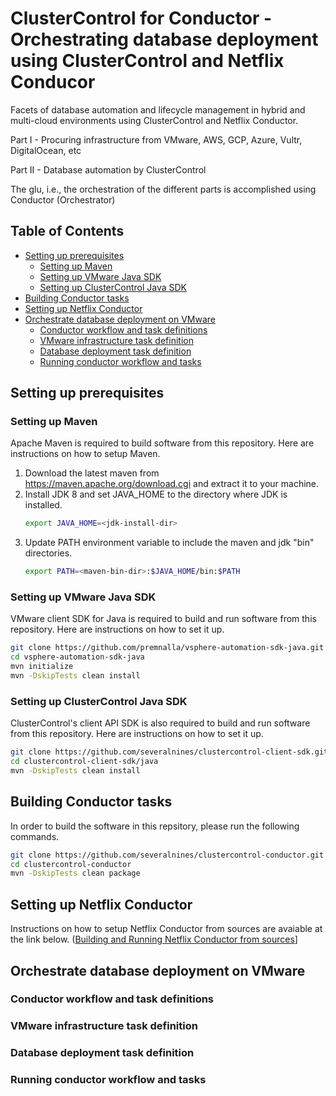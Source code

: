 # ClusterControl for Conductor - Orchestrating database deployment using ClusterControl and Netflix Conducor
Facets of database automation and lifecycle management in hybrid and multi-cloud environments using ClusterControl and Netflix Conductor.

Part I  - Procuring infrastructure from VMware, AWS, GCP, Azure, Vultr, DigitalOcean, etc

Part II - Database automation by ClusterControl

The glu, i.e., the orchestration of the different parts is accomplished using Conductor (Orchestrator)

## Table of Contents
- [Setting up prerequisites](#setting-up-prerequisites)
  - [Setting up Maven](#setting-up-maven)
  - [Setting up VMware Java SDK](#setting-up-vmware-java-sdk)
  - [Setting up ClusterControl Java SDK](#setting-up-clustercontrol-java-sdk)
- [Building Conductor tasks](#building-conductor-tasks)
- [Setting up Netflix Conductor](#setting-up-netflix-conductor)
- [Orchestrate database deployment on VMware](#orchestrate-database-deployment-on-vmware)
  - [Conductor workflow and task definitions](#conductor-workflow-and-task-definitions)
  - [VMware infrastructure task definition](#vmware-infrastructure-task-definition)
  - [Database deployment task definition](#database-deployment-task-definition)
  - [Running conductor workflow and tasks](#running-conductor-workflow-and-tasks)
  
## Setting up prerequisites

### Setting up Maven
Apache Maven is required to build software from this repository. Here are instructions on how to setup Maven.
1. Download the latest maven from <https://maven.apache.org/download.cgi> and extract it to your machine.
2. Install JDK 8 and set JAVA_HOME to the directory where JDK is installed.
   ```` bash
   export JAVA_HOME=<jdk-install-dir>
   ````
3. Update PATH environment variable to include the maven and jdk "bin" directories.
   ```` bash
   export PATH=<maven-bin-dir>:$JAVA_HOME/bin:$PATH
   ````

### Setting up VMware Java SDK
VMware client SDK for Java is required to build and run software from this repository. Here are instructions on how to set it up.
   ```` bash
   git clone https://github.com/premnalla/vsphere-automation-sdk-java.git
   cd vsphere-automation-sdk-java
   mvn initialize
   mvn -DskipTests clean install
   ````

### Setting up ClusterControl Java SDK
ClusterControl's client API SDK is also required to build and run software from this repository. Here are instructions on how to set it up.
   ```` bash
   git clone https://github.com/severalnines/clustercontrol-client-sdk.git
   cd clustercontrol-client-sdk/java
   mvn -DskipTests clean install
   ````

## Building Conductor tasks
In order to build the software in this repsitory, please run the following commands.

   ```` bash
   git clone https://github.com/severalnines/clustercontrol-conductor.git
   cd clustercontrol-conductor
   mvn -DskipTests clean package
   ````

## Setting up Netflix Conductor
Instructions on how to setup Netflix Conductor from sources are avaiable at the link below.
([Building and Running Netflix Conductor from sources](https://conductor.netflix.com/gettingstarted/source.html)]

## Orchestrate database deployment on VMware

### Conductor workflow and task definitions

### VMware infrastructure task definition

### Database deployment task definition

### Running conductor workflow and tasks

